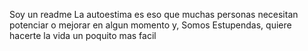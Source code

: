 Soy un readme La autoestima
es eso que muchas personas necesitan potenciar o mejorar
en algun momento y, Somos
Estupendas, quiere hacerte la vida un poquito mas facil 